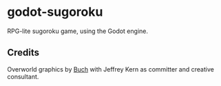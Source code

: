 # godot-sugoroku
RPG-lite sugoroku game, using the Godot engine.

## Credits

Overworld graphics by [Buch](http://blog-buch.rhcloud.com) with Jeffrey Kern as committer and creative consultant.
